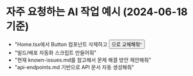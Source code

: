 # 자주 요청하는 AI 작업 예시 (2024-06-18 기준)

- "Home.tsx에서 Button 컴포넌트 삭제하고 <button>으로 교체해줘"
- "빌드/배포 자동화 스크립트 만들어줘"
- "현재 known-issues.md를 참고해서 문제 해결 방안 제안해줘"
- "api-endpoints.md 기반으로 API 문서 자동 생성해줘"
